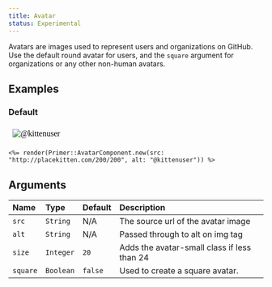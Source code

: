 ```yaml
---
title: Avatar
status: Experimental
---
```


<!-- Warning: AUTO-GENERATED file, do not edit. Add code comments to your Ruby instead <3 -->

Avatars are images used to represent users and organizations on GitHub.
Use the default round avatar for users, and the `square` argument
for organizations or any other non-human avatars.

## Examples

### Default

<iframe style="width: 100%; border: 0px; height: 34px;" srcdoc="<html><head><link href='https://unpkg.com/@primer/css/dist/primer.css' rel='stylesheet'></head><body><img src='http://placekitten.com/200/200' alt='@kittenuser' size='20' class='avatar avatar--small CircleBadge ' height='20' width='20'></img></body></html>"></iframe>

```erb
<%= render(Primer::AvatarComponent.new(src: "http://placekitten.com/200/200", alt: "@kittenuser")) %>
```

## Arguments

| Name | Type | Default | Description |
| :- | :- | :- | :- |
| `src` | `String` | N/A | The source url of the avatar image |
| `alt` | `String` | N/A | Passed through to alt on img tag |
| `size` | `Integer` | `20` | Adds the avatar-small class if less than 24 |
| `square` | `Boolean` | `false` | Used to create a square avatar. |
